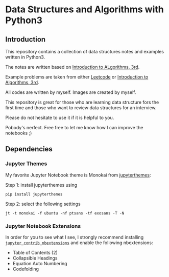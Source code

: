 # Data Structures and Algorithms with Python3 

## Introduction 

This repository contains a collection of data structures notes and examples written in Python3.   

The notes are written based on [Introduction to ALgorithms, 3rd](https://mitpress.mit.edu/books/introduction-algorithms-third-edition).

Example problems are taken from either [Leetcode](https://leetcode.com/) or [Introduction to Algorithms, 3rd](https://mitpress.mit.edu/books/introduction-algorithms-third-edition).

All codes are written by myself. Images are created by myself. 

This repository is great for those who are learning data structure fors the first time and those who want to review data structures for an interview. 

Please do not hesitate to use it if it is helpful to you. 

Pobody's nerfect. Free free to let me know how I can improve the notebooks ;)

## Dependencies 

### Jupyter Themes 
My favorite Jupyter Notebook theme is Monokai from [jupyterthemes](https://github.com/dunovank/jupyter-themes):

Step 1: install jupyterthemes using 

``pip install jupyterthemes``

Step 2: select the following settings 

``jt -t monokai -f ubuntu -nf ptsans -tf exosans -T -N``

### Jupyter Notebook Extensions 

In order for you to see what I see, I strongly recommend installing [``jupyter_contrib_nbextensions``](https://jupyter-contrib-nbextensions.readthedocs.io/en/latest/index.html) 
and enable the following nbextensions:

- Table of Contents (2)
- Collapsible Headings
- Equation Auto Numbering 
- Codefolding 




